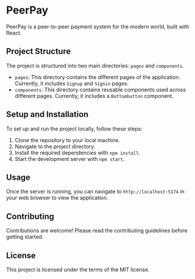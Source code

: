 # PeerPay

PeerPay is a peer-to-peer payment system for the modern world, built with React.

## Project Structure

The project is structured into two main directories: `pages` and `components`.

- `pages`: This directory contains the different pages of the application. Currently, it includes `Signup` and `Signin` pages.
- `components`: This directory contains reusable components used across different pages. Currently, it includes a `Bottombutton` component.

## Setup and Installation

To set up and run the project locally, follow these steps:

1. Clone the repository to your local machine.
2. Navigate to the project directory.
3. Install the required dependencies with `npm install`.
4. Start the development server with `npm start`.

## Usage

Once the server is running, you can navigate to `http://localhost:5174` in your web browser to view the application.

## Contributing

Contributions are welcome! Please read the contributing guidelines before getting started.

## License

This project is licensed under the terms of the MIT license.